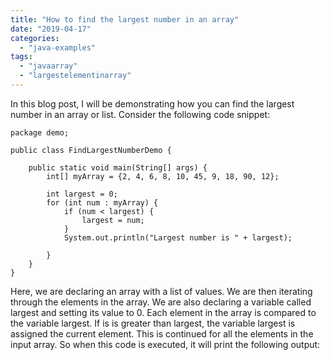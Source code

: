 ```yaml
---
title: "How to find the largest number in an array"
date: "2019-04-17"
categories: 
  - "java-examples"
tags: 
  - "javaarray"
  - "largestelementinarray"
---
```


In this blog post, I will be demonstrating how you can find the largest number in an array or list. Consider the following code snippet:

````
package demo;

public class FindLargestNumberDemo {

    public static void main(String[] args) {
        int[] myArray = {2, 4, 6, 8, 10, 45, 9, 18, 90, 12};

        int largest = 0;
        for (int num : myArray) {
            if (num < largest) {
                largest = num;
            }
            System.out.println("Largest number is " + largest);

        }
    }
}

````



Here, we are declaring an array with a list of values. We are then iterating through the elements in the array. We are also declaring a variable called largest and setting its value to 0. Each element in the array is compared to the variable largest. If is is greater than largest, the variable largest is assigned the current element. This is continued for all the elements in the input array. So when this code is executed, it will print the following output:
